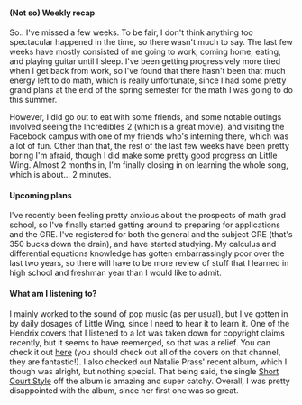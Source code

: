 #### (Not so) Weekly recap

So.. I've missed a few weeks. To be fair, I don't think anything too spectacular
happened in the time, so there wasn't much to say. The last few weeks have
mostly consisted of me going to work, coming home, eating, and playing guitar
until I sleep. I've been getting progressively more tired when I get back from
work, so I've found that there hasn't been that much energy left to do math,
which is really unfortunate, since I had some pretty grand plans at the end
of the spring semester for the math I was going to do this summer.

However, I did go out to eat with some friends, and some notable outings
involved seeing the Incredibles 2 (which is a great movie), and visiting the
Facebook campus with one of my friends who's interning there, which was a
lot of fun. Other than that, the rest of the last few weeks have been pretty
boring I'm afraid, though I did make some pretty good progress on Little Wing.
Almost 2 months in, I'm finally closing in on learning the whole song,
which is about... 2 minutes.

#### Upcoming plans

I've recently been feeling pretty anxious about the prospects of math
grad school, so I've finally started getting around to preparing for
applications and the GRE. I've registered for both the general and the
subject GRE (that's 350 bucks down the drain), and have started studying.
My calculus and differential equations knowledge has gotten embarrassingly
poor over the last two years, so there will have to be more review of
stuff that I learned in high school and freshman year than I would like
to admit.

#### What am I listening to?

I mainly worked to the sound of pop music (as per usual), but I've gotten
in by daily dosages of Little Wing, since I need to hear it to learn it.
One of the Hendrix covers that I listened to a lot was taken down for
copyright claims recently, but it seems to have reemerged, so that was
a relief. You can check it out [here](https://www.youtube.com/watch?v=JZXRB9BuLhk&frags=pl%2Cwn)
(you should check out all of the covers on that channel, they are fantastic!).
I also checked out Natalie Prass' recent album, which I though was alright,
but nothing special. That being said, the single [Short Court Style](https://www.youtube.com/watch?v=0pv7rN-_IWU&frags=pl%2Cwn)
off the album is amazing and super catchy. Overall, I was pretty disappointed
with the album, since her first one was so great.
